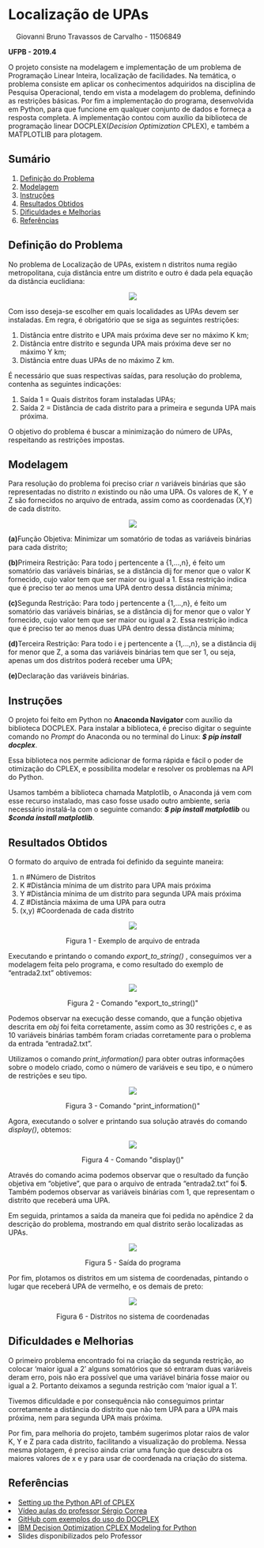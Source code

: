 <h1> Localização de UPAs </h1>
<p>&nbsp;&nbsp;&nbsp; Giovanni Bruno Travassos de Carvalho - 11506849</p>
<p><b>UFPB - 2019.4</b></p>
<p> O projeto consiste na modelagem e implementação de um problema de Programação Linear Inteira, localização de facilidades. Na temática, o problema consiste em aplicar os conhecimentos adquiridos na disciplina de Pesquisa Operacional, tendo em vista a modelagem do problema, definindo as restrições básicas. Por fim a implementação do programa, desenvolvida em Python, para que funcione em qualquer conjunto de dados e forneça a resposta completa. A implementação contou com auxílio da biblioteca de programação linear DOCPLEX(<i>Decision Optimization</i> CPLEX), e também a MATPLOTLIB para plotagem. </p>

 <h2> Sumário </h2> 
<ol>
	<li><a href="https://github.com/GiovanniBru/Localizacao-Facilidades#-defini%C3%A7%C3%A3o-do-problema-">Definição do Problema</a></li>
	<li><a href="https://github.com/GiovanniBru/Localizacao-Facilidades#modelagem">Modelagem</a></li>
	<li><a href="https://github.com/GiovanniBru/Localizacao-Facilidades#instru%C3%A7%C3%B5es">Instruções</a></li>
	<li><a href="https://github.com/GiovanniBru/Localizacao-Facilidades#-resultados-obtidos">Resultados Obtidos</a></li>
	<li><a href="https://github.com/GiovanniBru/Localizacao-Facilidades#dificuldades-e-melhorias">Dificuldades e Melhorias</a></li>
	<li><a href="https://github.com/GiovanniBru/Localizacao-Facilidades#refer%C3%AAncias">Referências</a></li>
</ol>

<h2> Definição do Problema </h2>
<p>No problema de Localização de UPAs, existem n distritos numa região metropolitana, cuja distância entre um distrito e outro é dada pela equação da distância euclidiana: </p>
<p align="center"><img src = "https://github.com/GiovanniBru/Localizacao-Facilidades/blob/master/imagens/distancia%20euclidiana.PNG"></p>
<p>Com isso deseja-se escolher em quais localidades as UPAs devem ser instaladas. Em regra, é obrigatório que se siga as seguintes restrições: </p> 
<ol>
  <li> Distância entre distrito e UPA mais próxima deve ser no máximo K km; </li>
  <li> Distância entre distrito e segunda UPA mais próxima deve ser no máximo Y km; </li>
  <li> Distância entre duas UPAs de no máximo Z km.</li>
</ol> 
<p>É necessário que suas respectivas saídas, para resolução do problema, contenha as seguintes indicações: </p>
<ol>
  <li> Saída 1 = Quais distritos foram instaladas UPAs;</li>
  <li> Saída 2 = Distância de cada distrito para a primeira e segunda UPA mais próxima.</li>
</ol>
<p> O objetivo do problema é buscar a minimização do número de UPAs, respeitando as restrições impostas.</p>

<h2>Modelagem</h2> 
<p>Para resolução do problema foi preciso criar <i>n</i> variáveis binárias que são representadas no distrito <i>n</i> existindo ou não uma UPA. Os valores de K, Y e Z são fornecidos no arquivo de entrada, assim como as coordenadas (X,Y) de cada distrito.</p>
<p align="center"><img src = "https://github.com/GiovanniBru/Localizacao-Facilidades/blob/master/imagens/modelagem.PNG"></p>
<p><b>(a)</b>Função Objetiva: Minimizar um somatório de todas as variáveis binárias para cada distrito;</p>
<p><b>(b)</b>Primeira Restrição: Para todo j pertencente a {1,...,n}, é feito um somatório das variáveis binárias, se a distância dij for menor que o valor K fornecido, cujo valor tem que ser maior ou igual a 1. Essa restrição indica que é preciso ter ao menos uma UPA dentro dessa distância mínima;</p>
<p><b>(c)</b>Segunda Restrição: Para todo j pertencente a {1,...,n}, é feito um somatório das variáveis binárias, se a distância dij for menor que o valor Y fornecido, cujo valor tem que ser maior ou igual a 2. Essa restrição indica que é preciso ter ao menos duas UPA dentro dessa distância mínima;</p>
<p><b>(d)</b>Terceira Restrição: Para todo i e j pertencente a {1,...,n}, se a distância dij for menor que Z, a soma das variáveis binárias tem que ser 1, ou seja, apenas um dos distritos poderá receber uma UPA;</p>
<p><b>(e)</b>Declaração das variáveis binárias.</p>

<h2>Instruções</h2>
<p>O projeto foi feito em Python no <b>Anaconda Navigator</b> com auxílio da biblioteca DOCPLEX. Para instalar a biblioteca, é preciso digitar o seguinte comando no <i>Prompt</i> do Anaconda ou no terminal do Linux: <b><i>$ pip install docplex</i></b>. </p>
<p>Essa biblioteca nos permite adicionar de forma rápida e fácil o poder de otimização do CPLEX, e possibilita modelar e resolver os problemas na API do Python.</p>
<p>Usamos também a biblioteca chamada Matplotlib,  o Anaconda já vem com esse recurso instalado, mas caso fosse usado outro ambiente, seria necessário instalá-la com o seguinte comando: <b><i>$ pip install matplotlib</b></i> ou <b><i>$conda install matplotlib</b></i>.
 
<h2> Resultados Obtidos</h2>
<p>O formato do arquivo de entrada foi definido da seguinte maneira:</p>
<ol>
  <li>n #Número de Distritos</li>
  <li>K #Distância mínima de um distrito para UPA mais próxima</li>
  <li>Y #Distância mínima de um distrito para segunda UPA mais próxima</li>
  <li>Z #Distância máxima de uma UPA para outra</li>
  <li>(x,y) #Coordenada de cada distrito</li>
</ol>
<p align="center"><img src = "https://github.com/GiovanniBru/Localizacao-Facilidades/blob/master/imagens/entrada2.PNG"></p>
<p align="center">Figura 1 - Exemplo de arquivo de entrada</p>
<p>Executando e printando o comando <i>export_to_string()</i> , conseguimos ver a modelagem feita pelo programa, e como resultado do exemplo de “entrada2.txt” obtivemos: </p>
<p align="center"><img src = "https://github.com/GiovanniBru/Localizacao-Facilidades/blob/master/imagens/teste1.PNG"></p>
<p align="center">Figura 2 - Comando "export_to_string()"</p>
<p>Podemos observar na execução desse comando, que a função objetiva descrita em <i>obj</i> foi feita corretamente, assim como as 30 restrições <i>c</i>, e as 10 variáveis binárias também foram criadas corretamente para o problema da entrada “entrada2.txt”.</p>
<p>Utilizamos o comando <i>print_information()</i> para obter outras informações sobre o modelo criado, como o número de variáveis e seu tipo, e o número de restrições e seu tipo. </p>
<p align="center"><img src = "https://github.com/GiovanniBru/Localizacao-Facilidades/blob/master/imagens/teste2.PNG"></p>
<p align="center">Figura 3 - Comando "print_information()"</p>
<p>Agora, executando o solver e printando sua solução através do comando <i>display()</i>, obtemos:</p>
<p align="center"><img src = "https://github.com/GiovanniBru/Localizacao-Facilidades/blob/master/imagens/teste3.PNG"></p>
<p align="center">Figura 4 - Comando "display()"</p>
<p>Através do comando acima podemos observar que o resultado da função objetiva em “objetive”, que para o arquivo de entrada “entrada2.txt” foi <b>5</b>. Também podemos observar as variáveis binárias com 1, que representam o distrito que receberá uma UPA. </p>
<p>Em seguida, printamos a saída da maneira que foi pedida no apêndice 2 da descrição do problema, mostrando em qual distrito serão localizadas as UPAs. </p>
<p align="center"><img src = "https://github.com/GiovanniBru/Localizacao-Facilidades/blob/master/imagens/teste4.PNG"></p>
<p align="center">Figura 5 - Saída do programa</p>
<p>Por fim, plotamos os distritos em um sistema de coordenadas, pintando o lugar que receberá UPA de vermelho, e os demais de preto: </p>
<p align="center"><img src = "https://github.com/GiovanniBru/Localizacao-Facilidades/blob/master/imagens/plot.PNG"></p>
<p align="center">Figura 6 - Distritos no sistema de coordenadas</p>

<h2>Dificuldades e Melhorias</h2>
<p>O primeiro problema encontrado foi na criação da segunda restrição, ao colocar ‘maior igual a 2’ alguns somatórios que só entraram duas variáveis deram erro, pois não era possível que uma variável binária fosse maior ou igual a 2.  Portanto deixamos a segunda restrição com ‘maior igual a 1’. </p>
<p>Tivemos dificuldade e por consequência não conseguimos printar corretamente a distância do distrito que não tem UPA para a UPA mais próxima, nem para segunda UPA mais próxima. </p>
<p>Por fim, para melhoria do projeto, também sugerimos plotar raios de valor K, Y e Z para cada distrito, facilitando a visualização do problema. Nessa mesma plotagem, é preciso ainda criar uma função que descubra os maiores valores de x e y para usar de coordenada na criação do sistema.  </p>

<h2>Referências</h2>
<li><a href="https://www.ibm.com/support/knowledgecenter/SSSA5P_12.8.0/ilog.odms.cplex.help/CPLEX/GettingStarted/topics/set_up/Python_setup.html">Setting up the Python API of CPLEX</a></li>
<li><a href="https://www.youtube.com/watch?v=hqGZzRh00y0&list=PL_wz_RHE6pEYEJO-vDNwHi2F7k-WNgOfQ">Vídeo aulas do professor Sérgio Correa</a></li>
<li><a href="https://github.com/IBMDecisionOptimization/docplex-examples">GitHub com exemplos do uso do DOCPLEX</a></li>
<li><a href="http://ibmdecisionoptimization.github.io/docplex-doc/#mathematical-programming-modeling-for-python-using-docplex-mp-docplex-mp">IBM Decision Optimization CPLEX Modeling for Python</a></li>
<li>Slides disponibilizados pelo Professor</li>
